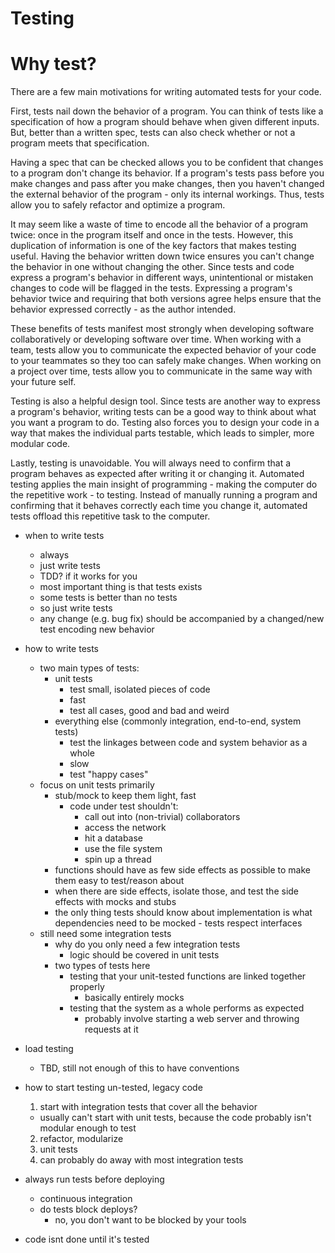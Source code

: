 # Testing

# Why test?

There are a few main motivations for writing automated tests for your code.

First, tests nail down the behavior of a program. You can think of tests like a specification of how a program should behave when given different inputs. But, better than a written spec, tests can also check whether or not a program meets that specification.

Having a spec that can be checked allows you to be confident that changes to a program don't change its behavior. If a program's tests pass before you make changes and pass after you make changes, then you haven't changed the external behavior of the program - only its internal workings. Thus, tests allow you to safely refactor and optimize a program.

It may seem like a waste of time to encode all the behavior of a program twice: once in the program itself and once in the tests. However, this duplication of information is one of the key factors that makes testing useful. Having the behavior written down twice ensures you can't change the behavior in one without changing the other. Since tests and code express a program's behavior in different ways, unintentional or mistaken changes to code will be flagged in the tests. Expressing a program's behavior twice and requiring that both versions agree helps ensure that the behavior expressed correctly - as the author intended.

These benefits of tests manifest most strongly when developing software collaboratively or developing software over time. When working with a team, tests allow you to communicate the expected behavior of your code to your teammates so they too can safely make changes. When working on a project over time, tests allow you to communicate in the same way with your future self.

Testing is also a helpful design tool. Since tests are another way to express a program's behavior, writing tests can be a good way to think about what you want a program to do. Testing also forces you to design your code in a way that makes the individual parts testable, which leads to simpler, more modular code.

Lastly, testing is unavoidable. You will always need to confirm that a program behaves as expected after writing it or changing it. Automated testing applies the main insight of programming - making the computer do the repetitive work - to testing. Instead of manually running a program and confirming that it behaves correctly each time you change it, automated tests offload this repetitive task to the computer.


- when to write tests
    - always
    - just write tests
    - TDD? if it works for you
    - most important thing is that tests exists
    - some tests is better than no tests
    - so just write tests
    - any change (e.g. bug fix) should be accompanied by a changed/new test encoding new behavior

- how to write tests
  - two main types of tests:
    - unit tests
      - test small, isolated pieces of code
      - fast
      - test all cases, good and bad and weird
    - everything else (commonly integration, end-to-end, system tests)
      - test the linkages between code and system behavior as a whole
      - slow
      - test "happy cases"
  - focus on unit tests primarily
    - stub/mock to keep them light, fast
      - code under test shouldn't:
        - call out into (non-trivial) collaborators
        - access the network
        - hit a database
        - use the file system
        - spin up a thread
    - functions should have as few side effects as possible to make them easy to test/reason about
    - when there are side effects, isolate those, and test the side effects with mocks and stubs
    - the only thing tests should know about implementation is what dependencies need to be mocked - tests respect interfaces
  - still need some integration tests
    - why do you only need a few integration tests
      - logic should be covered in unit tests
    - two types of tests here
      - testing that your unit-tested functions are linked together properly
        - basically entirely mocks
      - testing that the system as a whole performs as expected
        - probably involve starting a web server and throwing requests at it

- load testing
  - TBD, still not enough of this to have conventions

- how to start testing un-tested, legacy code
  1. start with integration tests that cover all the behavior
    - usually can't start with unit tests, because the code probably isn't modular enough to test
  2. refactor, modularize
  3. unit tests
  4. can probably do away with most integration tests

- always run tests before deploying
  - continuous integration
  - do tests block deploys?
    - no, you don't want to be blocked by your tools
- code isnt done until it's tested
